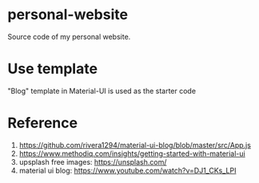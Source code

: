 # personal-website
Source code of my personal website.


# Use template
"Blog" template in Material-UI is used as the starter code


# Reference
1. https://github.com/rivera1294/material-ui-blog/blob/master/src/App.js
2. https://www.methodiq.com/insights/getting-started-with-material-ui
4. upsplash free images: https://unsplash.com/
5. material ui blog: https://www.youtube.com/watch?v=DJ1_CKs_LPI
